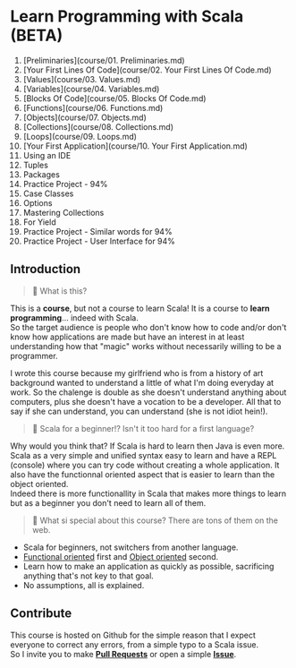 # Learn Programming with Scala (BETA)

1. [Preliminaries](course/01. Preliminaries.md)
2. [Your First Lines Of Code](course/02. Your First Lines Of Code.md)
3. [Values](course/03. Values.md)
4. [Variables](course/04. Variables.md)
5. [Blocks Of Code](course/05. Blocks Of Code.md)
6. [Functions](course/06. Functions.md)
7. [Objects](course/07. Objects.md)
8. [Collections](course/08. Collections.md)
9. [Loops](course/09. Loops.md)
10. [Your First Application](course/10. Your First Application.md)
11. Using an IDE
12. Tuples
13. Packages
14. Practice Project - 94%
15. Case Classes
16. Options
17. Mastering Collections
18. For Yield
19. Practice Project - Similar words for 94%
20. Practice Project - User Interface for 94%

## Introduction

> :raising_hand: What is this?

This is a **course**, but not a course to learn Scala! It is a course to **learn programming**... indeed with Scala.  
So the target audience is people who don't know how to code and/or don't know how applications are made but have an interest in at least understanding how that "magic" works without necessarily willing to be a programmer.

I wrote this course because my girlfriend who is from a history of art background wanted to understand a little of what I'm doing everyday at work. So the chalenge is double as she doesn't understand anything about computers, plus she doesn't have a vocation to be a developer. All that to say if she can understand, you can understand (she is not idiot hein!).

> :raising_hand: Scala for a beginner!? Isn't it too hard for a first language?

Why would you think that? If Scala is hard to learn then Java is even more.  
Scala as a very simple and unified syntax easy to learn and have a REPL (console) where you can try code without creating a whole application. It also have the functionnal oriented aspect that is easier to learn than the object oriented.  
Indeed there is more functionallity in Scala that makes more things to learn but as a beginner you don't need to learn all of them.

> :raising_hand: What si special about this course? There are tons of them on the web.

* Scala for beginners, not switchers from another language.
* [Functional oriented](https://en.wikipedia.org/wiki/Functional_programming) first and [Object oriented](https://en.wikipedia.org/wiki/Object-oriented_programming) second.
* Learn how to make an application as quickly as possible, sacrificing anything that's not key to that goal.
* No assumptions, all is explained.

## Contribute

This course is hosted on Github for the simple reason that I expect everyone to correct any errors, from a simple typo to a Scala issue.  
So I invite you to make [**Pull Requests**](https://github.com/joan38/Learn-Programming-Scala/pulls) or open a simple [**Issue**](https://github.com/joan38/Learn-Programming-Scala/issues).
